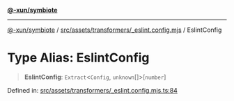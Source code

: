 [**@-xun/symbiote**](../../../../../README.md)

***

[@-xun/symbiote](../../../../../README.md) / [src/assets/transformers/\_eslint.config.mjs](../README.md) / EslintConfig

# Type Alias: EslintConfig

> **EslintConfig**: `Extract`\<`Config`, `unknown`[]\>\[`number`\]

Defined in: [src/assets/transformers/\_eslint.config.mjs.ts:84](https://github.com/Xunnamius/symbiote/blob/d10510b26b60a15206271bb6da7ebcd862e067c4/src/assets/transformers/_eslint.config.mjs.ts#L84)
